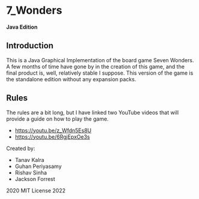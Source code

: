 # 7_Wonders
**Java Edition**

## Introduction
This is a Java Graphical Implementation of the board game Seven Wonders. A few months of time have gone by in the creation of this game, and the final product is, well, relatively stable I suppose. This version of the game is the standalone edition without any expansion packs.

## Rules
The rules are a bit long, but I have linked two YouTube videos that will provide a guide on how to play the game.
- https://youtu.be/z_Wfdn5Es8U
- https://youtu.be/6RgjEpxOe3s

Created by:
- Tanav Kalra
- Guhan Periyasamy
- Rishav Sinha
- Jackson Forrest

2020
MIT License 2022
